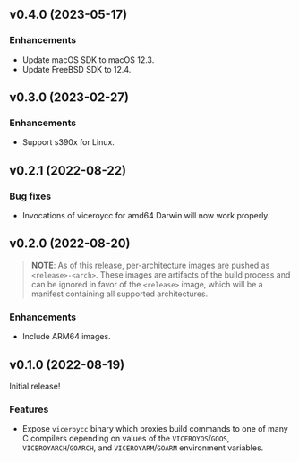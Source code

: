 v0.4.0 (2023-05-17)
-------------------

### Enhancements

* Update macOS SDK to macOS 12.3.
* Update FreeBSD SDK to 12.4.

v0.3.0 (2023-02-27)
-------------------

### Enhancements

* Support s390x for Linux.

v0.2.1 (2022-08-22)
-------------------

### Bug fixes

* Invocations of viceroycc for amd64 Darwin will now work properly.

v0.2.0 (2022-08-20)
-------------------

> **NOTE**: As of this release, per-architecture images are pushed as
> `<release>-<arch>`. These images are artifacts of the build process and can
> be ignored in favor of the `<release>` image, which will be a manifest
> containing all supported architectures.

### Enhancements

* Include ARM64 images.

v0.1.0 (2022-08-19)
-------------------

Initial release!

### Features

* Expose `viceroycc` binary which proxies build commands to one of many C
  compilers depending on values of the `VICEROYOS`/`GOOS`, `VICEROYARCH`/`GOARCH`,
  and `VICEROYARM`/`GOARM` environment variables.
